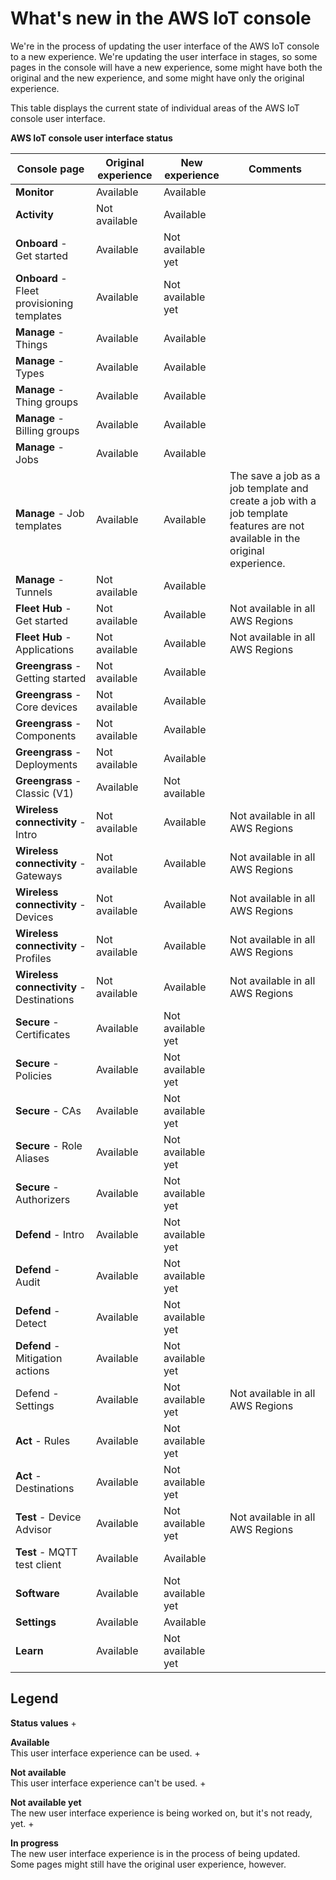 # What's new in the AWS IoT console<a name="whats-new-in-console"></a>

We're in the process of updating the user interface of the AWS IoT console to a new experience\. We're updating the user interface in stages, so some pages in the console will have a new experience, some might have both the original and the new experience, and some might have only the original experience\. 

 This table displays the current state of individual areas of the AWS IoT console user interface\.


**AWS IoT console user interface status**  

| Console page | Original experience | New experience | Comments | 
| --- | --- | --- | --- | 
|  **Monitor**  |  Available  |  Available  |    | 
|  **Activity**  |  Not available  |  Available  |    | 
|  **Onboard** \- Get started  |  Available  |  Not available yet  |    | 
|  **Onboard** \- Fleet provisioning templates  |  Available  |  Not available yet  |    | 
|  **Manage** \- Things  |  Available  |  Available  |    | 
|  **Manage** \- Types  |  Available  |  Available  |    | 
|  **Manage** \- Thing groups  |  Available  |  Available  |    | 
|  **Manage** \- Billing groups  |  Available  |  Available  |    | 
|  **Manage** \- Jobs  |  Available  |  Available  |    | 
|  **Manage** \- Job templates  |  Available  |  Available  |  The save a job as a job template and create a job with a job template features are not available in the original experience\.  | 
|  **Manage** \- Tunnels  |  Not available  |  Available  |    | 
|  **Fleet Hub** \- Get started  |  Not available  |  Available  | Not available in all AWS Regions | 
|  **Fleet Hub** \- Applications  |  Not available  |  Available  | Not available in all AWS Regions | 
|  **Greengrass** \- Getting started  |  Not available  |  Available  |    | 
|  **Greengrass** \- Core devices  |  Not available  |  Available  |    | 
|  **Greengrass** \- Components  |  Not available  |  Available  |    | 
|  **Greengrass** \- Deployments  |  Not available  |  Available  |    | 
|  **Greengrass** \- Classic \(V1\)  |  Available  |  Not available  |    | 
|  **Wireless connectivity** \- Intro  |  Not available  |  Available  |  Not available in all AWS Regions  | 
|  **Wireless connectivity** \- Gateways  |  Not available  |  Available  |  Not available in all AWS Regions  | 
|  **Wireless connectivity** \- Devices  |  Not available  |  Available  |  Not available in all AWS Regions  | 
|  **Wireless connectivity** \- Profiles  |  Not available  |  Available  |  Not available in all AWS Regions  | 
|  **Wireless connectivity** \- Destinations  |  Not available  |  Available  | Not available in all AWS Regions | 
|  **Secure** \- Certificates  |  Available  |  Not available yet  |    | 
|  **Secure** \- Policies  |  Available  |  Not available yet  |    | 
|  **Secure** \- CAs  |  Available  |  Not available yet  |    | 
|  **Secure** \- Role Aliases  |  Available  |  Not available yet  |    | 
|  **Secure** \- Authorizers  |  Available  |  Not available yet  |    | 
|  **Defend** \- Intro  |  Available  |  Not available yet  |    | 
|  **Defend** \- Audit  |  Available  |  Not available yet  |    | 
|  **Defend** \- Detect  |  Available  |  Not available yet  |    | 
|  **Defend** \- Mitigation actions  |  Available  |  Not available yet  |    | 
| Defend \- Settings |  Available  |  Not available yet  | Not available in all AWS Regions | 
|  **Act** \- Rules  |  Available  |  Not available yet  |    | 
|  **Act** \- Destinations  |  Available  |  Not available yet  |    | 
|  **Test** \- Device Advisor  |  Available  |  Not available yet  |  Not available in all AWS Regions  | 
|  **Test** \- MQTT test client  |  Available  |  Available  |    | 
|  **Software**  |  Available  |  Not available yet  |    | 
|  **Settings**  |  Available  |  Available  |    | 
|  **Learn**  |  Available  |  Not available yet  |    | 

## Legend<a name="whats-new-in-console-legend"></a>

**Status values**
+ 

**Available**  
This user interface experience can be used\.
+ 

**Not available**  
This user interface experience can't be used\.
+ 

**Not available yet**  
The new user interface experience is being worked on, but it's not ready, yet\.
+ 

**In progress**  
The new user interface experience is in the process of being updated\. Some pages might still have the original user experience, however\.